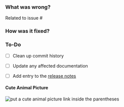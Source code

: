 ### What was wrong?

Related to issue #

### How was it fixed?

### To-Do

[//]: # (Stay ahead of things, add list items here!)
- [ ] Clean up commit history

- [ ] Update any affected documentation

[//]: # (See: https://<RTD_NAME>.readthedocs.io/en/latest/contributing.html#pull-requests)
- [ ] Add entry to the [release notes](https://github.com/ethereum/<REPO_NAME>/blob/master/newsfragments/README.md)

#### Cute Animal Picture

![put a cute animal picture link inside the parentheses]()
